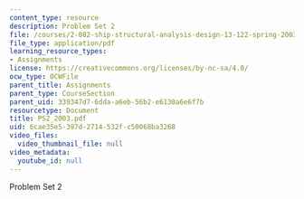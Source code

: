 ```yaml
---
content_type: resource
description: Problem Set 2
file: /courses/2-082-ship-structural-analysis-design-13-122-spring-2003/6cae35e5397d2714532fc50068ba3268_PS2_2003.pdf
file_type: application/pdf
learning_resource_types:
- Assignments
license: https://creativecommons.org/licenses/by-nc-sa/4.0/
ocw_type: OCWFile
parent_title: Assignments
parent_type: CourseSection
parent_uid: 339347d7-6dda-a6eb-56b2-e6130a6e6f7b
resourcetype: Document
title: PS2_2003.pdf
uid: 6cae35e5-397d-2714-532f-c50068ba3268
video_files:
  video_thumbnail_file: null
video_metadata:
  youtube_id: null
---
```

Problem Set 2